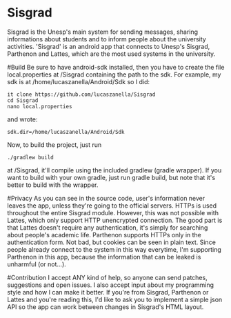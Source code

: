 # Sisgrad
Sisgrad is the Unesp's main system for sending messages, sharing informations about students and to inform people about the university activities.
'Sisgrad' is an android app that connects to Unesp's Sisgrad, Parthenon and Lattes, which are the most used systems in the university. 

#Build
Be sure to have android-sdk installed, then you have to create the file local.properties at /Sisgrad containing the path to the sdk. For example, my sdk is at /home/lucaszanella/Android/Sdk so I did:
```
it clone https://github.com/lucaszanella/Sisgrad
cd Sisgrad
nano local.properties
```
and wrote: 
```
sdk.dir=/home/lucaszanella/Android/Sdk
```
Now, to build the project, just run
```
./gradlew build
```
at /Sisgrad, it'll compile using the included gradlew (gradle wrapper). If you want to build with your own gradle, just run gradle build, but note that it's better to build with the wrapper.

#Privacy
As you can see in the source code, user's information never leaves the app, unless they're going to the official servers. HTTPs is used throughout the entire Sisgrad module. However, this was not possible with Lattes, which only support HTTP unencrypted connection. The good part is that Lattes doesn't require any authentication, it's simply for searching about people's academic life. Parthenon supports HTTPs only in the authentication form. Not bad, but cookies can be seen in plain text. Since people already connect to the system in this way everytime, I'm supporting Parthenon in this app, because the information that can be leaked is unharmful (or not...).

#Contribution
I accept ANY kind of help, so anyone can send patches, suggestions and open issues. I also accept input about my programming style and how I can make it better. If you're from Sisgrad, Parthenon or Lattes and you're reading this, I'd like to ask you to implement a simple json API so the app can work between changes in Sisgrad's HTML layout.


